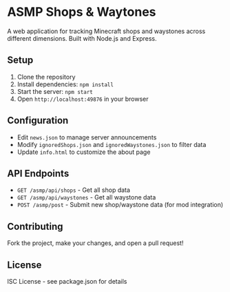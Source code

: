 # ASMP Shops & Waytones

A web application for tracking Minecraft shops and waystones across different dimensions. Built with Node.js and Express.
## Setup

1. Clone the repository
2. Install dependencies: `npm install`
3. Start the server: `npm start`
4. Open `http://localhost:49876` in your browser

## Configuration

- Edit `news.json` to manage server announcements
- Modify `ignoredShops.json` and `ignoredWaystones.json` to filter data
- Update `info.html` to customize the about page

## API Endpoints

- `GET /asmp/api/shops` - Get all shop data
- `GET /asmp/api/waystones` - Get all waystone data  
- `POST /asmp/post` - Submit new shop/waystone data (for mod integration)

## Contributing

Fork the project, make your changes, and open a pull request!

## License

ISC License - see package.json for details